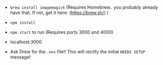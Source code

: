- `brew install imagemagick` (Requires Homebrew.. you probably already have that. If not, get it here: (https://brew.sh/) )

- `npm install`

- `npm start` to run (Requires ports 3000 and 4000)

- localhost:3000

- Ask Drew for the `.env` file!! This will rectify the initial `NEEDS SETUP` message!
